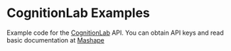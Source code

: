 # CognitionLab Examples

Example code for the [CognitionLab](https://cognitionlab.gq/) API.
You can obtain API keys and read basic documentation at [Mashape](https://market.mashape.com/erinsteph/cognitionlab)